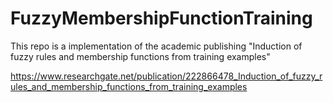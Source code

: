 # FuzzyMembershipFunctionTraining

This repo is a implementation of the academic publishing "Induction of fuzzy rules and membership functions from training examples"

https://www.researchgate.net/publication/222866478_Induction_of_fuzzy_rules_and_membership_functions_from_training_examples

